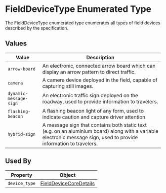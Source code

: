 # FieldDeviceType Enumerated Type
The FieldDeviceType enumerated type enumerates all types of field devices described by the specification.

## Values
Value | Description
--- | ---
`arrow-board` | An electronic, connected arrow board which can display an arrow pattern to direct traffic.
`camera` | A camera device deployed in the field, capable of capturing still images.
`dynamic-message-sign` | An electronic traffic sign deployed on the roadway, used to provide information to travelers.
`flashing-beacon` | A flashing beacon light of any form, used to indicate caution and capture driver attention.
`hybrid-sign` | A message sign that contains both static text (e.g. on an aluminium board) along with a variable electronic message sign, used to provide information to travelers.

## Used By
Property | Object
--- | ---
`device_type` | [FieldDeviceCoreDetails](/spec-content/objects/FieldDeviceCoreDetails.md)
